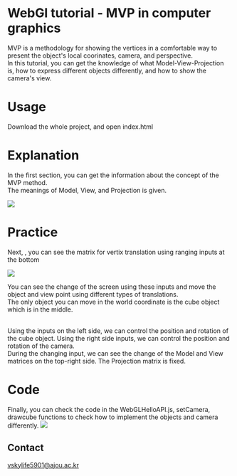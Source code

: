 # WebGl tutorial - MVP in computer graphics

MVP is a methodology for showing the vertices in a comfortable way to present the object's local coorinates, camera, and perspective.<br/>
In this tutorial, you can get the knowledge of what Model-View-Projection is, how to express different objects differently, and how to show the camera's view. 

Usage
============
Download the whole project, and open index.html

Explanation
============

In the first section, you can get the information about the concept of the MVP method.<br/>
The meanings of Model, View, and Projection is given.

<div>
<img src="https://user-images.githubusercontent.com/22390526/59958556-54a38380-94e3-11e9-8ada-dfb6635aab60.JPG"></img>
</div>

Practice
============

Next, , you can see the matrix for vertix translation using ranging inputs at the bottom
<div>
<img src="https://user-images.githubusercontent.com/22390526/59958579-de535100-94e3-11e9-804f-34cac0e6ca55.JPG"></img>
</div>

You can see the change of the screen using these inputs and move the object and view point using different types of translations. <br/>
The only object you can move in the world coordinate is the cube object which is in the middle. <br/>
<br/>

Using the inputs on the left side, we can control the position and rotation of the cube object. Using the right side inputs, we can control the position and rotation of the camera. <br/>
During the changing input, we can see the change of the Model and View matrices on the top-right side. The Projection matrix is fixed.

Code
============
Finally, you can check the code in the WebGLHelloAPI.js, setCamera, drawcube functions to check how to implement the objects and camera differently.
<img src="https://user-images.githubusercontent.com/22390526/59958827-b7971980-94e7-11e9-8d49-5d950fdaef22.JPG"></img>


## Contact
vskylife5901@ajou.ac.kr
